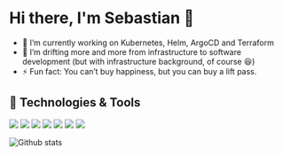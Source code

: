 # Hi there, I'm Sebastian 👋

- 🔭 I’m currently working on Kubernetes, Helm, ArgoCD and Terraform
- 🌱 I’m drifting more and more from infrastructure to software development (but with infrastructure background, of course 😆) 
- ⚡ Fun fact: You can’t buy happiness, but you can buy a lift pass.

## 🔧 Technologies & Tools
![](https://img.shields.io/badge/Editor-IntelliJ_IDEA-informational?style=flat&logo=intellij-idea&logoColor=white&color=red)
![](https://img.shields.io/badge/Code-Golang-informational?style=flat&logo=go&logoColor=white&color=green)
![](https://img.shields.io/badge/Code-Terraform-informational?style=flat&logo=npm&logoColor=white&color=green)
![](https://img.shields.io/badge/Tools-Docker-informational?style=flat&logo=docker&logoColor=white&color=blue)
![](https://img.shields.io/badge/Tools-Kubernetes-informational?style=flat&logo=kubernetes&logoColor=white&color=blue)
![](https://img.shields.io/badge/Tools-ArgoCD-informational?style=flat&logo=docker&logoColor=white&color=blue)
![](https://img.shields.io/badge/Shell-ZSH-informational?style=flat&logoColor=white&color=purple)

![Github stats](https://github-readme-stats.vercel.app/api?username=sebastiangaiser&count_private=true&show_icons=true)
